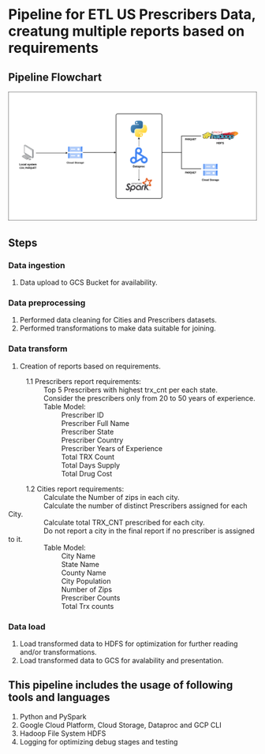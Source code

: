 # Pipeline for ETL US Prescribers Data, creatung multiple reports based on requirements

## Pipeline Flowchart
![Pipeline Flowchart](pipeline_flowchart.png "Pipeline Flowchart")

## Steps
### Data ingestion
1. Data upload to GCS Bucket for availability.  

### Data preprocessing
1. Performed data cleaning for Cities and Prescribers datasets.  
2. Performed transformations to make data suitable for joining.  

### Data transform
1. Creation of reports based on requirements.  

&emsp; &emsp; 1.1 Prescribers report requirements:  
&emsp; &emsp; &emsp; &emsp; Top 5 Prescribers with highest trx_cnt per each state.  
&emsp; &emsp; &emsp; &emsp; Consider the prescribers only from 20 to 50 years of experience.  
&emsp; &emsp; &emsp; &emsp; Table Model:  
&emsp; &emsp; &emsp; &emsp; &emsp; &emsp; Prescriber ID  
&emsp; &emsp; &emsp; &emsp; &emsp; &emsp; Prescriber Full Name  
&emsp; &emsp; &emsp; &emsp; &emsp; &emsp; Prescriber State  
&emsp; &emsp; &emsp; &emsp; &emsp; &emsp; Prescriber Country  
&emsp; &emsp; &emsp; &emsp; &emsp; &emsp; Prescriber Years of Experience  
&emsp; &emsp; &emsp; &emsp; &emsp; &emsp; Total TRX Count  
&emsp; &emsp; &emsp; &emsp; &emsp; &emsp; Total Days Supply  
&emsp; &emsp; &emsp; &emsp; &emsp; &emsp; Total Drug Cost  

&emsp; &emsp; 1.2 Cities report requirements:  
&emsp; &emsp; &emsp; &emsp; Calculate the Number of zips in each city.  
&emsp; &emsp; &emsp; &emsp; Calculate the number of distinct Prescribers assigned for each City.  
&emsp; &emsp; &emsp; &emsp; Calculate total TRX_CNT prescribed for each city.  
&emsp; &emsp; &emsp; &emsp; Do not report a city in the final report if no prescriber is assigned to it.  
&emsp; &emsp; &emsp; &emsp; Table Model:  
&emsp; &emsp; &emsp; &emsp; &emsp; &emsp; City Name  
&emsp; &emsp; &emsp; &emsp; &emsp; &emsp; State Name  
&emsp; &emsp; &emsp; &emsp; &emsp; &emsp; County Name  
&emsp; &emsp; &emsp; &emsp; &emsp; &emsp; City Population  
&emsp; &emsp; &emsp; &emsp; &emsp; &emsp; Number of Zips  
&emsp; &emsp; &emsp; &emsp; &emsp; &emsp; Prescriber Counts  
&emsp; &emsp; &emsp; &emsp; &emsp; &emsp; Total Trx counts  

### Data load
1. Load transformed data to HDFS for optimization for further reading and/or transformations.  
2. Load transformed data to GCS for avalability and presentation.  

## This pipeline includes the usage of following tools and languages  
1. Python and PySpark  
2. Google Cloud Platform, Cloud Storage, Dataproc and GCP CLI  
3. Hadoop File System HDFS  
4. Logging for optimizing debug stages and testing  
